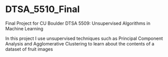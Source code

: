 # DTSA_5510_Final

Final Project for CU Boulder DTSA 5509: Unsupervised Algorithms in Machine Learning

In this project I use unsupervised techniques such as Principal Component Analysis and Agglomerative Clustering to learn about the contents of a dataset of fruit images
